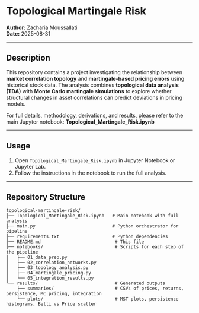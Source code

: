 # Topological Martingale Risk

**Author:** Zacharia Moussallati  
**Date:** 2025-08-31  

---

## Description

This repository contains a project investigating the relationship between **market correlation topology** and **martingale-based pricing errors** using historical stock data. The analysis combines **topological data analysis (TDA)** with **Monte Carlo martingale simulations** to explore whether structural changes in asset correlations can predict deviations in pricing models.

For full details, methodology, derivations, and results, please refer to the main Jupyter notebook:
**Topological_Martingale_Risk.ipynb**

---

## Usage

1. Open `Topological_Martingale_Risk.ipynb` in Jupyter Notebook or Jupyter Lab.  
2. Follow the instructions in the notebook to run the full analysis.

---

## Repository Structure

```text
topological-martingale-risk/
├── Topological_Martingale_Risk.ipynb   # Main notebook with full analysis
├── main.py                             # Python orchestrator for pipeline
├── requirements.txt                    # Python dependencies
├── README.md                            # This file
├── notebooks/                           # Scripts for each step of the pipeline
│   ├── 01_data_prep.py
│   ├── 02_correlation_networks.py
│   ├── 03_topology_analysis.py
│   ├── 04_martingale_pricing.py
│   └── 05_integration_results.py
└── results/                             # Generated outputs
    ├── summaries/                       # CSVs of prices, returns, persistence, MC pricing, integration
    └── plots/                           # MST plots, persistence histograms, Betti vs Price scatter


